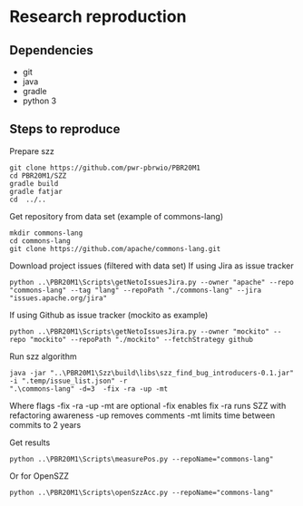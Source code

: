 # Research reproduction

## Dependencies
+ git
+ java
+ gradle
+ python 3

## Steps to reproduce
Prepare szz
```
git clone https://github.com/pwr-pbrwio/PBR20M1
cd PBR20M1/SZZ
gradle build
gradle fatjar
cd  ../..
```
Get repository from data set (example of commons-lang)
```
mkdir commons-lang
cd commons-lang
git clone https://github.com/apache/commons-lang.git
```
Download project issues (filtered with data set)
If using Jira as issue tracker
```
python ..\PBR20M1\Scripts\getNetoIssuesJira.py --owner "apache" --repo "commons-lang" --tag "lang" --repoPath "./commons-lang" --jira "issues.apache.org/jira"
```
If using Github as issue tracker (mockito as example)
```
python ..\PBR20M1\Scripts\getNetoIssuesJira.py --owner "mockito" --repo "mockito" --repoPath "./mockito" --fetchStrategy github
```
Run szz algorithm
```
java -jar "..\PBR20M1\Szz\build\libs\szz_find_bug_introducers-0.1.jar" -i ".temp/issue_list.json" -r
".\commons-lang" -d=3  -fix -ra -up -mt
```
Where flags -fix -ra -up -mt are optional
-fix enables fix
-ra runs SZZ with refactoring awareness
-up removes comments
-mt limits time between commits to 2 years

Get results
```
python ..\PBR20M1\Scripts\measurePos.py --repoName="commons-lang"
```
Or for OpenSZZ
```
python ..\PBR20M1\Scripts\openSzzAcc.py --repoName="commons-lang"
```